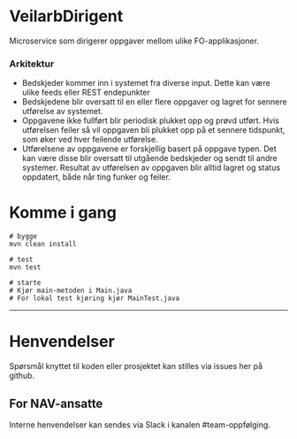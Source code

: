 VeilarbDirigent
================

Microservice som dirigerer oppgaver mellom ulike FO-applikasjoner. 

### Arkitektur
- Bedskjeder kommer inn i systemet fra diverse input. Dette kan være ulike feeds eller REST endepunkter
- Bedskjedene blir oversatt til en eller flere oppgaver og lagret for sennere utførelse av systemet.
- Oppgavene ikke fullført blir periodisk plukket opp og prøvd utført. Hvis utførelsen feiler så vil oppgaven bli plukket opp på et sennere tidspunkt, som øker ved hver feilende utførelse. 
- Utførelsene av oppgavene er forskjellig basert på oppgave typen. Det kan være disse blir oversatt til utgående bedskjeder og sendt til andre systemer. Resultat av utførelsen av oppgaven blir alltid lagret og status oppdatert, både når ting funker og feiler. 


# Komme i gang

```
# bygge
mvn clean install 

# test
mvn test

# starte
# Kjør main-metoden i Main.java
# For lokal test kjøring kjør MainTest.java
```

---

# Henvendelser

Spørsmål knyttet til koden eller prosjektet kan stilles via issues her på github.

## For NAV-ansatte

Interne henvendelser kan sendes via Slack i kanalen #team-oppfølging.